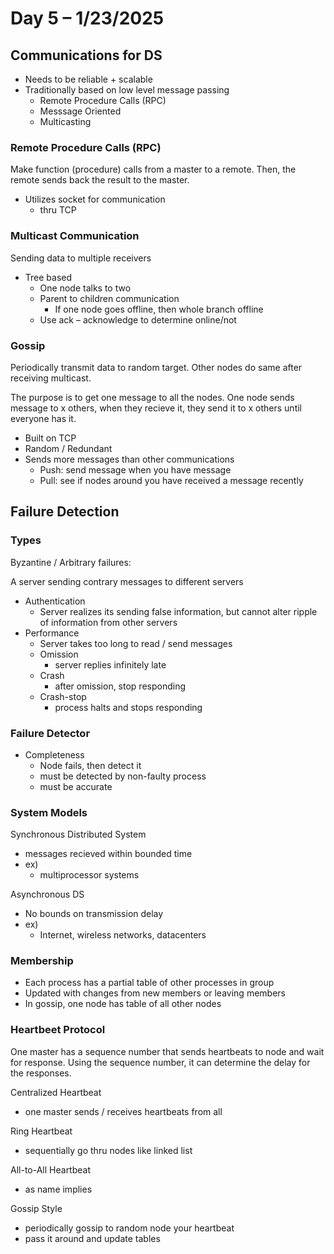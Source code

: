 # Day 5 – 1/23/2025

## Communications for DS

- Needs to be reliable + scalable
- Traditionally based on low level message passing
  - Remote Procedure Calls (RPC)
  - Messsage Oriented
  - Multicasting

### Remote Procedure Calls (RPC)

Make function (procedure) calls from a master to a remote. Then, the remote sends back the result to the master.

- Utilizes socket for communication
  - thru TCP

### Multicast Communication

Sending data to multiple receivers

- Tree based
  - One node talks to two
  - Parent to children communication
    - If one node goes offline, then whole branch offline
  - Use ack – acknowledge to determine online/not

### Gossip

Periodically transmit data to random target. Other nodes do same after receiving multicast.

The purpose is to get one message to all the nodes. One node sends message to x others, when they recieve it, they send it to x others until everyone has it.

- Built on TCP
- Random / Redundant
- Sends more messages than other communications
  - Push: send message when you have message
  - Pull: see if nodes around you have received a message recently

## Failure Detection

### Types

Byzantine / Arbitrary failures:

A server sending contrary messages to different servers

- Authentication
  - Server realizes its sending false information, but cannot alter ripple of information from other servers
- Performance
  - Server takes too long to read / send messages
  - Omission
    - server replies infinitely late
  - Crash
    - after omission, stop responding
  - Crash-stop
    - process halts and stops responding

### Failure Detector

- Completeness
  - Node fails, then detect it
  - must be detected by non-faulty process
  - must be accurate

### System Models

Synchronous Distributed System

- messages recieved within bounded time
- ex)
  - multiprocessor systems

Asynchronous DS

- No bounds on transmission delay
- ex)
  - Internet, wireless networks, datacenters

### Membership

- Each process has a partial table of other processes in group
- Updated with changes from new members or leaving members
- In gossip, one node has table of all other nodes

### Heartbeet Protocol

One master has a sequence number that sends heartbeats to node and wait for response. Using the sequence number, it can determine the delay for the responses.

Centralized Heartbeat

- one master sends / receives heartbeats from all

Ring Heartbeat

- sequentially go thru nodes like linked list

All-to-All Heartbeat

- as name implies

Gossip Style

- periodically gossip to random node your heartbeat
- pass it around and update tables
